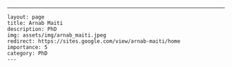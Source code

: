 ---
    layout: page
    title: Arnab Maiti
    description: PhD
    img: assets/img/arnab_maiti.jpeg
    redirect: https://sites.google.com/view/arnab-maiti/home
    importance: 5
    category: PhD
    ---
    
